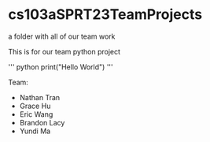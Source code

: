 # cs103aSPRT23TeamProjects
a folder with all of our team work

This is for our team python project

''' python
print("Hello World")
'''

Team:
- Nathan Tran
- Grace Hu
- Eric Wang
- Brandon Lacy
- Yundi Ma
